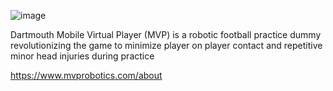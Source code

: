 ![image](https://github.com/user-attachments/assets/c2278509-6e7a-4361-b524-aa7cad9d0ad0)



Dartmouth Mobile Virtual Player (MVP) is a robotic football practice dummy revolutionizing the game to minimize player on player contact and repetitive minor head injuries during practice   

https://www.mvprobotics.com/about


